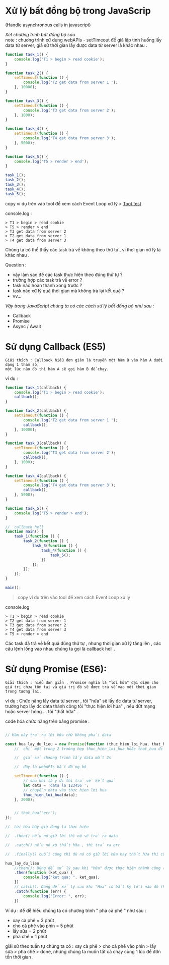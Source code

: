 # Xử lý bất đồng bộ trong JavaScrip 
(Handle asynchronous calls in javascript)

*Xét chương trình bất đồng bộ sau*    
    note : 
        chương trình xử dụng webAPIs - setTimeout để giả lập tình huống lấy data từ server,
        giả sử thời gian lấy được data từ server là khác nhau .

```js
function task_1() {
    console.log('T1 > begin > read cookie');
}

function task_2() {
    setTimeout(function () {
        console.log('T2 get data from server 1 ');
    }, 10000);
}

function task_3() {
    setTimeout(function () {
        console.log('T3 get data from server 2');
    }, 1000);
}

function task_4() {
    setTimeout(function () {
        console.log('T4 get data from server 3');
    }, 5000);
}

function task_5() {
    console.log('T5 > render > end');
}

task_1();
task_2();
task_3();
task_4();
task_5();
```
copy ví dụ trên vào tool để xem cách Event Loop xử lý > 
[Toot test](http://latentflip.com/loupe/?code=ZnVuY3Rpb24gbWFpbigpIHsNCiAgICBjb25zb2xlLmxvZygiYmVnaW4iKTsNCg0KICAgIHNldFRpbWVvdXQoZnVuY3Rpb24gdGltZW91dCgpIHsNCiAgICAgICAgY29uc29sZS5sb2coIlRoZXJlIik7DQogICAgfSwgMTAwMCk7DQoNCiAgICBjb25zb2xlLmxvZygiZW5kIik7DQp9DQptYWluKCk7!!!PGJ1dHRvbj5DbGljayBtZSE8L2J1dHRvbj4%3D)

console.log :
```
> T1 > begin > read cookie
> T5 > render > end
> T3 get data from server 2
> T2 get data from server 1 
> T4 get data from server 3
```
Chúng ta có thể thấy các task trả về không theo thứ tự , vì thời gian xử lý là khác nhau .

Question : 
- vậy làm sao để các task thực hiện theo đúng thứ tự ?
- trường hợp các task trả về error ?
- task nào hoàn thành xong trước ?
- task nào xử lý quá thời gian mà không trả lại kết quả ?
- vv...

*Vậy trong JavaScript chúng ta có các cách xử lý bất đồng bộ như sau :*
- Callback 
- Promise
- Async / Await


# Sử dụng Callback (ES5)

    Giải thích : Callback hiểu đơn giản là truyền một hàm B vào hàm A dưới dạng 1 tham số, 
    một lúc nào đó thì hàm A sẽ gọi hàm B để chạy.

ví dụ :
```js
function task_1(callback) {
    console.log('T1 > begin > read cookie');
    callback();
}

function task_2(callback) {
    setTimeout(function () {
        console.log('T2 get data from server 1 ');
        callback();
    }, 10000);
}

function task_3(callback) {
    setTimeout(function () {
        console.log('T3 get data from server 2');
        callback();
    }, 1000);
}

function task_4(callback) {
    setTimeout(function () {
        console.log('T4 get data from server 3');
        callback();
    }, 5000);
}

function task_5() {
    console.log('T5 > render > end');
}

//  callback hell
function main() {
    task_1(function () {
        task_2(function () {
            task_3(function () {
                task_4(function () {
                    task_5();
                })
            });
        });
    });
}

main();
```
> copy ví dụ trên vào tool để xem cách Event Loop xử lý 

console.log 
```
> T1 > begin > read cookie
> T2 get data from server 1 
> T3 get data from server 2
> T4 get data from server 3
> T5 > render > end
```
Các task đã trả về kết quả đúng thứ tự , nhưng thời gian xử lý tăng lên , các câu lệnh lồng vào nhau chúng ta gọi là callback hell .

# Sử dụng Promise (ES6):

    Giải thích : hiểu đơn giản , Promise nghĩa là "lời hứa" đại diện cho giá trị chưa tồn tại và giá trị đó sẽ được trả về vào một thời gian trong tương lai.

ví dụ : Chức năng lấy data từ server , tôi "hứa" sẽ lấy đc data từ server, trường hợp lấy đc data thành công tôi "thực hiện lời hứa" , nếu đứt mạng hoặc server hỏng ... tôi "thất hữa" . 

code hóa chức năng trên bằng promise : 

```js

// Hàm này trả ra lời hứa chứ không phải data

const hua_lay_du_lieu = new Promise(function (thuc_hien_loi_hua, that_hua) {
    //  chỉ một trong 2 trường hợp thuc_hien_loi_hua hoặc that_hua đc thực hiện 

    //  giả sử chương trình lấy data mất 2s

    //  đây là webAPIs bất đồng bộ

    setTimeout(function () {
        // sau khi lấy đc thì trả về kết quả 
        let data = 'data la 123456 ';
        // chuyền data vào thưc hien lơi hua
        thuc_hien_loi_hua(data);
    }, 2000);


    // that_hua('err');
});

//  Lời hứa bây giờ đang là thực hiện 

//  .then() nếu nó giữ lời thì nó sẽ trả ra data

//  .catch() nếu nó xù thất hữa , thì trả ra err

//  .finally() cuối cùng thì dù nó có giữ lời hứa hay thất hứa thì cũng thực hiện 

hua_lay_du_lieu
    //then(): Dùng để xử lý sau khi "hứa" được thực hiện thành công (khi thuc_hien_loi_hua có data ).
    .then(function (ket_qua) {
        console.log("ket qua: ", ket_qua);
    })
    // catch(): Dùng để xử lý sau khi "Hứa" có bất kỳ lỗi nào đó (khi that_hua được gọi).
    .catch(function (err) {
        console.log("Error: ", err);
    })
```


     
    
Ví dụ : để dễ hiểu chúng ta có chương trình " pha cà phê " như sau : 
- xay cà phê = 3 phút
- cho cà phê vào phin = 5 phút 
- lấy sữa = 2 phút
- pha chế = 1 phút

giải sử theo tuần tự chúng ta có : xay cà phê > cho cà phê vào phin > lấy sữa > pha chế > done, nhưng chúng ta muốn tất cả chạy cùng 1 lúc để đỡn tốn thời gian . 



